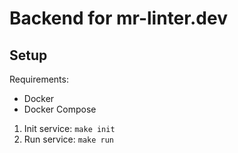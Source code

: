 # Backend for mr-linter.dev

## Setup

Requirements:
* Docker
* Docker Compose

1. Init service: `make init`
2. Run service: `make run`
